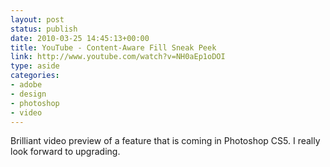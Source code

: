```yaml
---
layout: post
status: publish
date: 2010-03-25 14:45:13+00:00
title: YouTube - Content-Aware Fill Sneak Peek
link: http://www.youtube.com/watch?v=NH0aEp1oDOI
type: aside
categories:
- adobe
- design
- photoshop
- video
---
```


Brilliant video preview of a feature that is coming in Photoshop CS5. I really look forward to upgrading.
